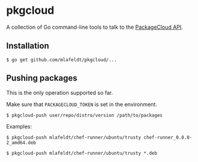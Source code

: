 # pkgcloud

A collection of Go command-line tools to talk to the [PackageCloud API].

## Installation

    $ go get github.com/mlafeldt/pkgcloud/...

## Pushing packages

This is the only operation supported so far.

Make sure that `PACKAGECLOUD_TOKEN` is set in the environment.

    $ pkgcloud-push user/repo/distro/version /path/to/packages

Examples:

    $ pkgcloud-push mlafeldt/chef-runner/ubuntu/trusty chef-runner_0.8.0-2_amd64.deb

    $ pkgcloud-push mlafeldt/chef-runner/ubuntu/trusty *.deb


[PackageCloud API]: https://packagecloud.io/docs/api
